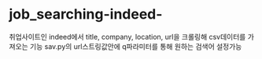 # job_searching-indeed-

취업사이트인 indeed에서 title, company, location, url을 크롤링해 csv데이터를 가져오는 기능
sav.py의 url스트링값안에 q파라미터를 통해 원하는 검색어 설정가능
